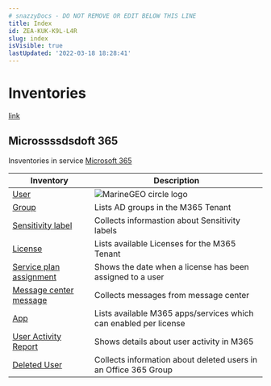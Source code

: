 ```yaml
---
# snazzyDocs - DO NOT REMOVE OR EDIT BELOW THIS LINE
title: Index
id: ZEA-KUK-K9L-L4R
slug: index
isVisible: true
lastUpdated: '2022-03-18 18:28:41'
---
```

# Inventories

[link](/chapter-2/page)

## Microssssdsdoft 365

Insventories in service [Microsoft 365](/governance/technical-documentation/references/inventory/Office365Groups)

| Inventory | Description |
| --- | --- |
| [User](/governance/technical-documentation/references/inventory/Office365Groups/userentity) | ![MarineGEO circle logo](https://img.search.brave.com/DXLLbCEkOuFFiDkji5ZiAYLXMBPdh_t9STxTqdFQUZw/rs:fit:1024:640:1/g:ce/aHR0cHM6Ly93d3cu/d2FsbHBhcGVyczEz/LmNvbS93cC1jb250/ZW50L3VwbG9hZHMv/MjAyMC8wMi9TdW5y/aXNlLW92ZXItdGhl/LXNlYS1yZWQtY2xv/dWRzLWhvcml6b24t/aW1hZ2UtZm9yLXdh/bGxwYXBlcnMtSGQt/MTAyNHg2NDAuanBn "MarineGEO logo") |
| [Group](/governance/technical-documentation/references/inventory/Office365Groups/groupentity) | Lists AD groups in the M365 Tenant |
| [Sensitivity label](/governance/technical-documentation/references/inventory/Office365Groups/sensitivitylabelentity) | Collects informastion about Sensitivity labels |
| [License](/governance/technical-documentation/references/inventory/Office365Groups/licenseentity) | Lists available Licenses for the M365 Tenant |
| [Service plan assignment](/governance/technical-documentation/references/inventory/Office365Groups/serviceplanassignmententity) | Shows the date when a license has been assigned to a user |
| [Message center message](/governance/technical-documentation/references/inventory/Office365Groups/messagecenterentity) | Collects messages from message center |
| [App](/governance/technical-documentation/references/inventory/Office365Groups/serviceplanentity) | Lists available M365 apps/services which can enabled per license |
| [User Activity Report](/governance/technical-documentation/references/inventory/Office365Groups/useractivityentity) | Shows details about user activity in M365 |
| [Deleted User](/governance/technical-documentation/references/inventory/Office365Groups/deleteduserentity) | Collects information about deleted users in an Office 365 Group |